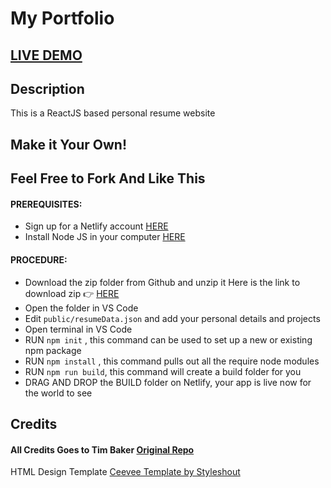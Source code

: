 # My Portfolio      

## <a href="https://compassionate-leakey-e9b16b.netlify.app/">LIVE DEMO</a>

## Description
This is a ReactJS based personal resume website

## Make it Your Own!
## Feel Free to Fork And Like This


#### PREREQUISITES:
- Sign up for a Netlify account <a href='https://www.netlify.com'>HERE</a>
- Install Node JS in your computer <a href='https://nodejs.org/en/'>HERE</a>


#### PROCEDURE:
- Download the zip folder from Github and unzip it
Here is the link to download zip 👉
<a href='https://github.com/aruntemme/aruntemme.github.io'>HERE</a>
- Open the folder in VS Code
- Edit <code>public/resumeData.json</code> and add your personal details and projects
- Open terminal in VS Code
- RUN <code>npm init</code> , this command can be used to set up a new or existing npm package
- RUN <code>npm install</code> , this command pulls out all the require node modules
- RUN <code>npm run build</code>, this command will create a build folder for you
- DRAG AND DROP the BUILD folder on Netlify, your app is live now for the world to see


## Credits

#### All Credits Goes to Tim Baker <a href='https://github.com/tbakerx/react-resume-template'>Original Repo</a>



HTML Design Template
<a href="https://www.styleshout.com/free-templates/ceevee/">Ceevee Template by Styleshout</a>
